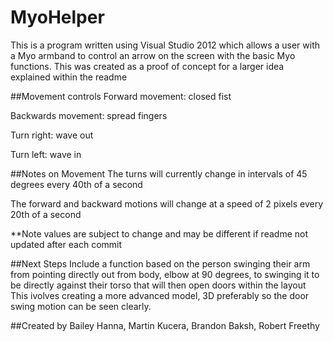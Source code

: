 # MyoHelper
This is a program written using Visual Studio 2012 which allows a user with a Myo armband to control an arrow on the screen with the basic Myo functions. This was created as a proof of concept for a larger idea explained within the readme


##Movement controls
Forward movement: closed fist

Backwards movement: spread fingers

Turn right: wave out

Turn left: wave in


##Notes on Movement
The turns will currently change in intervals of 45 degrees every 40th of a second

The forward and backward motions will change at a speed of 2 pixels every 20th of a second

**Note values are subject to change and may be different if readme not updated after each commit

##Next Steps
Include a function based on the person swinging their arm from pointing directly out from body, elbow at 90 degrees, to swinging it to be directly against their torso that will then open doors within the layout
This ivolves creating a more advanced model, 3D preferably so the door swing motion can be seen clearly.




##Created by Bailey Hanna, Martin Kucera, Brandon Baksh, Robert Freethy
